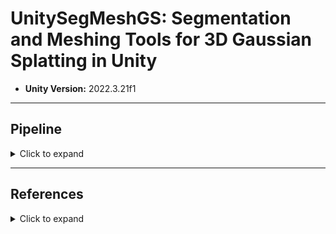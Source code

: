 # UnitySegMeshGS: Segmentation and Meshing Tools for 3D Gaussian Splatting in Unity
- **Unity Version:** 2022.3.21f1

---

## Pipeline
<details>
  <summary>Click to expand</summary>

# 3D Reconstruction Pipeline

## 1. Video Input
- Supported format: **`.mp4`**
- User uploads a video file

---

## 2. Frame Extraction
- Tool: **FFmpeg**
- Extract frames from the uploaded video

---

## 3. Point Cloud Generation
- Tool: **COLMAP**
- Generate a point cloud using Structure-from-Motion (SfM) and Multi-View Stereo (MVS)

---

## 4. 3D Gaussian Splatting (3DGS)

### 4-1. Mesh Extraction Tool (SuGaR)
- Convert COLMAP results into a **3DGS model** using **SuGaR**
- Steps:
  - Run SuGaR until just before mesh extraction
  - If a mesh file (.obj) is needed, execute the mesh extraction process

---

### 4-2. Segmentation Tool (SAGA)
- Convert COLMAP results into a **3DGS model** for segmentation using **SAGA**
- Steps:
  - Follow the SAGA pipeline to generate a splat (.ply) containing marking data derived from SAM images
  - SAGA provides a viewer where users can manually select specific objects for segmentation
  - After completion, the segmented objects are automatically imported back into Unity

</details>

---

## References
<details>
  <summary>Click to expand</summary>

- **3DGS Viewer**  
  [https://github.com/aras-p/UnityGaussianSplatting](https://github.com/aras-p/UnityGaussianSplatting)  

- **Splat to Mesh (SuGaR)**  
  [https://github.com/Anttwo/SuGaR](https://github.com/Anttwo/SuGaR)  

- **Splat Segmentation (SAGA)**  
  [https://github.com/Jumpat/SegAnyGAussians](https://github.com/Jumpat/SegAnyGAussians)  

</details>
